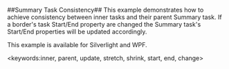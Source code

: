 ##Summary Task Consistency##
This example demonstrates how to achieve consistency between inner tasks and their parent Summary task. 
If a border's task Start/End property are changed the Summary task's Start/End properties will be updated accordingly.

This example is available for Silverlight and WPF.

<keywords:inner, parent, update, stretch, shrink, start, end, change>